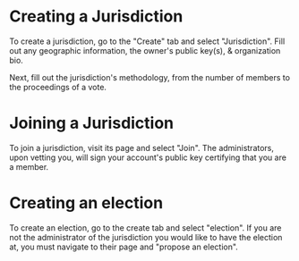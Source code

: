 # Creating a Jurisdiction
To create a jurisdiction, go to the "Create" tab and select "Jurisdiction".
Fill out any geographic information, the owner's public key(s), & organization bio.

Next, fill out the jurisdiction's methodology, from the number of members to
the proceedings of a vote.

# Joining a Jurisdiction
To join a jurisdiction, visit its page and select "Join". The administrators,
upon vetting you, will sign your account's public key certifying that you
are a member.

# Creating an election
To create an election, go to the create tab and select "election". If you are
not the administrator of the jurisdiction you would like to have the election
at, you must navigate to their page and "propose an election".